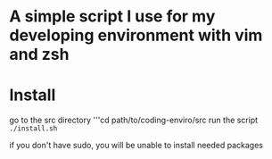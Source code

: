 # A simple script I use for my developing environment with vim and zsh

# Install
go to the src directory
'''cd path/to/coding-enviro/src
run the script
```./install.sh```

if you don't have sudo, you will be unable to install needed packages
